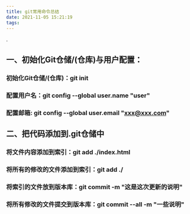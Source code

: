 ```yaml
---
title: git常用命令总结
date: 2021-11-05 15:21:19
tags:
---
```

.

## 一、初始化Git仓储/(仓库)与用户配置：

### 初始化Git仓储/(仓库)：git init
### 配置用户名：git config --global user.name "user"
### 配置邮箱:  git config --global user.email "xxx@xxx.com"



## 二、把代码添加到.git仓储中

### 将文件内容添加到索引：git add ./index.html
### 将所有的修改的文件添加到索引：git add ./
### 将索引的文件放到版本库：git commit -m "这是这次更新的说明"
### 将所有修改的文件提交到版本库：git commit --all -m "一些说明"